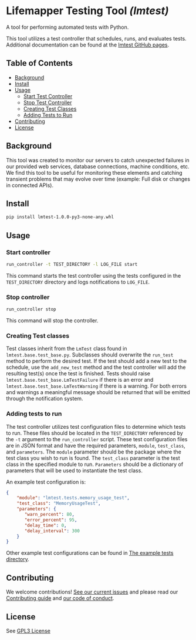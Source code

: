 # Lifemapper Testing Tool _(lmtest)_

A tool for performing automated tests with Python.

This tool utilizes a test controller that schedules, runs, and evaluates tests.
Additional documentation can be found at the
[lmtest GitHub pages](https://lifemapper.github.io/lmtest/).

## Table of Contents

- [Background](#background)
- [Install](#install)
- [Usage](#usage)
  - [Start Test Controller](#start-controller)
  - [Stop Test Controller](#stop-controller)
  - [Creating Test Classes](#creating-test-classes)
  - [Adding Tests to Run](#adding-tests-to-run)
- [Contributing](#contributing)
- [License](#license)

## Background

This tool was created to monitor our servers to catch unexpected failures in our
provided web services, database connections, machine conditions, etc.  We find this
tool to be useful for monitoring these elements and catching transient problems that
may evolve over time (example: Full disk or changes in connected APIs).

## Install

```sh
pip install lmtest-1.0.0-py3-none-any.whl
```

## Usage

### Start controller
```sh
run_controller -t TEST_DIRECTORY -l LOG_FILE start
```

This command starts the test controller using the tests configured in the `TEST_DIRECTORY` directory and logs notifications to `LOG_FILE`.

### Stop controller
```sh
run_controller stop
```

This command will stop the controller.


### Creating Test classes

Test classes inherit from the ```LmTest``` class found in ```lmtest.base.test_base.py```.
Subclasses should overwrite the ```run_test``` method to perform the desired test.
If the test should add a new test to the schedule, use the ```add_new_test``` method and the test controller will add the resulting test(s)
once the test is finished.  Tests should raise ```lmtest.base.test_base.LmTestFailure``` if there is an error and
```lmtest.base.test_base.LmTestWarning``` if there is a warning.  For both errors and warnings a meaningful message should be returned that
will be emitted through the notification system.


### Adding tests to run

The test controller utilizes test configuration files to determine which tests to run.  These files should be located in the
```TEST_DIRECTORY``` referenced by the ```-t``` argument to the ```run_controller``` script.  These test configuration files are in JSON
format and have the required parameters, ```module```, ```test_class```, and ```parameters```.  The ```module``` parameter should be the
package where the test class you wish to run is found.  The ```test_class``` parameter is the test class in the specified module to run.
```Parameters``` should be a dictionary of parameters that will be used to instantiate the test class.

An example test configuration is:
```json
{
    "module": "lmtest.tests.memory_usage_test",
    "test_class": "MemoryUsageTest",
    "parameters": {
       "warn_percent": 80,
       "error_percent": 95,
       "delay_time": 0,
       "delay_interval": 300
    }
}
```

Other example test configurations can be found in [The example tests directory](example_tests).


## Contributing

We welcome contributions!  [See our current issues](https://github.com/lifemapper/lmtest/issues) and please read
our [Contributing guide](CONTRIBUTING.md) and [our code of conduct](CODE_OF_CONDUCT.md).


## License

See [GPL3 License](LICENSE)
